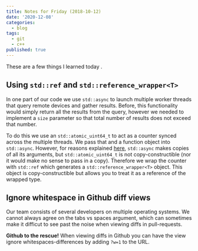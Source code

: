 ```yaml
---
title: Notes for Friday (2018-10-12)
date: '2020-12-08'
categories:
  - blog
tags:
  - git
  - c++
published: true
---
```

These are a few things I learned today .

## Using `std::ref` and `std::reference_wrapper<T>`

In one part of our code we use `std::async` to launch multiple worker threads that query remote devices and gather results. Before, this functionality would simply return all the results from the query, however we needed to implement a `size` parameter so that total number of results does not exceed that number. 

To do this we use an `std::atomic_uint64_t` to act as a counter synced across the multiple threads. We pass that and a function object into `std::async`. However, for reasons explained [here](https://stackoverflow.com/questions/18359864/passing-arguments-to-stdasync-by-reference-fails), `std::async` makes copies of all its arguments, but `std::atomic_uint64_t` is not copy-constructible (nor it would make no sense to pass in a copy). Therefore we wrap the counter with `std::ref` which generates a `std::reference_wrapper<T>` object. This object is copy-constructible but allows you to treat it as a reference of the wrapped type.

## Ignore whitespace in Github diff views

Our team consists of several developers on multiple operating systems. We cannot always agree on the tabs vs spaces argument, which can sometimes make it difficut to see past the noise when viewing diffs in pull-requests. 

**Github to the rescue!** When viewing diffs in Github you can have the view ignore whitespaces-differences by adding `?w=1` to the URL.
